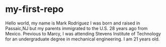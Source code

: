 # my-first-repo
Hello world, my name is Mark Rodriguez
I was born and raised in Passaic,NJ but my parents immigrated to the U.S. 28 years ago from Mexico.
Previous to Marcy, I was attending Stevens Institute of Technology for an undergraduate degree in mechanical engineering.
I am 21 years old.
